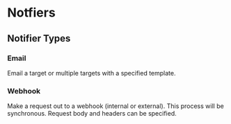# Notfiers #

## Notifier Types ##

### Email ###

Email a target or multiple targets with a specified template.

### Webhook ###

Make a request out to a webhook (internal or external).  This process will be synchronous.  Request body and headers can be specified.
